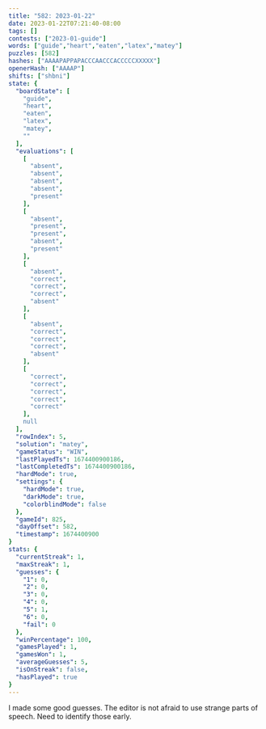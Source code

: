 ```yaml
---
title: "582: 2023-01-22"
date: 2023-01-22T07:21:40-08:00
tags: []
contests: ["2023-01-guide"]
words: ["guide","heart","eaten","latex","matey"]
puzzles: [582]
hashes: ["AAAAPAPPAPACCCAACCCACCCCCXXXXX"]
openerHash: ["AAAAP"]
shifts: ["shbni"]
state: {
  "boardState": [
    "guide",
    "heart",
    "eaten",
    "latex",
    "matey",
    ""
  ],
  "evaluations": [
    [
      "absent",
      "absent",
      "absent",
      "absent",
      "present"
    ],
    [
      "absent",
      "present",
      "present",
      "absent",
      "present"
    ],
    [
      "absent",
      "correct",
      "correct",
      "correct",
      "absent"
    ],
    [
      "absent",
      "correct",
      "correct",
      "correct",
      "absent"
    ],
    [
      "correct",
      "correct",
      "correct",
      "correct",
      "correct"
    ],
    null
  ],
  "rowIndex": 5,
  "solution": "matey",
  "gameStatus": "WIN",
  "lastPlayedTs": 1674400900186,
  "lastCompletedTs": 1674400900186,
  "hardMode": true,
  "settings": {
    "hardMode": true,
    "darkMode": true,
    "colorblindMode": false
  },
  "gameId": 825,
  "dayOffset": 582,
  "timestamp": 1674400900
}
stats: {
  "currentStreak": 1,
  "maxStreak": 1,
  "guesses": {
    "1": 0,
    "2": 0,
    "3": 0,
    "4": 0,
    "5": 1,
    "6": 0,
    "fail": 0
  },
  "winPercentage": 100,
  "gamesPlayed": 1,
  "gamesWon": 1,
  "averageGuesses": 5,
  "isOnStreak": false,
  "hasPlayed": true
}
---
```

<!-- more -->
I made some good guesses. The editor is not afraid to use strange parts of speech. Need to identify those early. 
